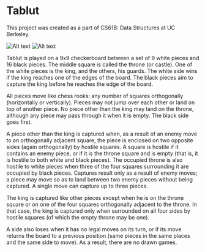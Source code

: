 # Tablut
This project was created as a part of CS61B: Data Structures at UC Berkeley.

![Alt text](https://inst.eecs.berkeley.edu/~cs61b/fa19/materials/proj/proj2/img/tablut1.png "Optional title")
![Alt text](https://inst.eecs.berkeley.edu/~cs61b/fa19/materials/proj/proj2/img/tablut2.png "Optional title")


Tablut is played on a 9x9 checkerboard between a set of 9 white pieces and 16 black pieces. The middle square is called the throne (or castle). 
One of the white pieces is the king, and the others, his guards. The white side wins if the king reaches one of the edges of the board. 
The black pieces aim to capture the king before he reaches the edge of the board.

All pieces move like chess rooks: any number of squares orthogonally (horizontally or vertically). 
Pieces may not jump over each other or land on top of another piece. No piece other than the king may land on the throne, 
although any piece may pass through it when it is empty. The black side goes first.

A piece other than the king is captured when, as a result of an enemy move to an orthogonally adjacent square, 
the piece is enclosed on two opposite sides (again orthogonally) by hostile squares. A square is hostile if it contains an enemy piece, 
or if it is the throne square and is empty (that is, it is hostile to both white and black pieces). 
The occupied throne is also hostile to white pieces when three of the four squares surrounding it are occupied by black pieces. 
Captures result only as a result of enemy moves; a piece may move so as to land between two enemy pieces without being captured. 
A single move can capture up to three pieces.

The king is captured like other pieces except when he is on the throne square or on one of the four squares orthogonally adjacent to the throne. 
In that case, the king is captured only when surrounded on all four sides by hostile squares (of which the empty throne may be one).

A side also loses when it has no legal moves on its turn, or if its move returns the board to a previous position (same pieces in the same places and the same side to move). As a result, there are no drawn games.
